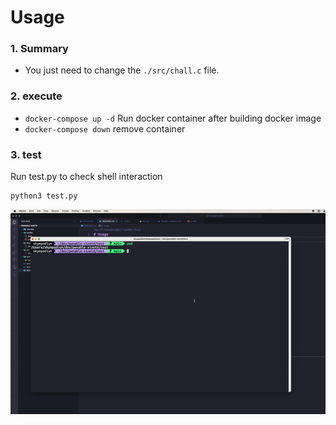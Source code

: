 # Usage

### 1. Summary
- You just need to change the `./src/chall.c` file.

### 2. execute
- `docker-compose up -d` Run docker container after building docker image
- `docker-compose down` remove container

### 3. test
Run test.py to check shell interaction
```
python3 test.py
```

![cover](./image/preview.gif)   
